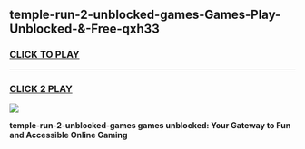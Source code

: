 
## temple-run-2-unblocked-games-Games-Play-Unblocked-&-Free-qxh33
<h3>
<a href="https://premium76.site?title=temple-run-2-unblocked-games&ref=24A">CLICK TO PLAY</a></h3>
<hr>

<h3>
<a href="https://premium76.site?title=temple-run-2-unblocked-games&ref=24A">CLICK 2 PLAY</a>
  
</h3>

<a href="https://premium76.site?title=temple-run-2-unblocked-games&ref=24A"><img src="https://clearcache.store/games.png"></a>


**temple-run-2-unblocked-games games unblocked: Your Gateway to Fun and Accessible Online Gaming**
